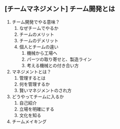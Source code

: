 ## [チームマネジメント] チーム開発とは

1. チーム開発でやる意味？
    1. なぜチームでやるか
    2. チームのメリット
    3. チームのデメリット
    4. 個人とチームの違い
        1. 機械から工場へ
        2. パーツの取り寄せと、製造ライン
        3. 考える機械との付き合い方
2. マネジメントとは？
    1. 管理するとは
    2. 何を管理するか
    3. 賢いマネジメントのされ方
3. どうやってチームに入るか
    1. 自己紹介
    2. 立場を明確にする
    3. 文化を知る
4. チームメイキング

